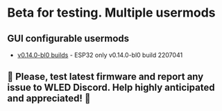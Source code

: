 # Beta for testing. Multiple usermods

## GUI configurable usermods

- [v0.14.0-bl0 builds](https://github.com/srg74/WLED-wemos-shield/tree/master/resources/experimental/Firmware) - ESP32 only v0.14.0-bl0 build 2207041

## 🔴 Please, test latest firmware and report any issue to WLED Discord. Help highly anticipated and appreciated! 🔴
